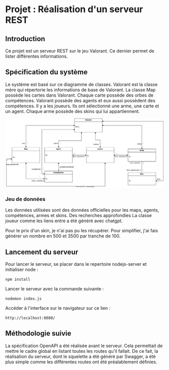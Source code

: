 # Projet : Réalisation d'un serveur REST

## Introduction
Ce projet est un serveur REST sur le jeu Valorant. Ce dernier permet de lister différentes informations.

## Spécification du système
Le système est basé sur ce diagramme de classes. Valorant est la classe mère qui répertorie les informations de base de Valorant.
La classe Map possède les cartes dans Valorant. Chaque carte possède des orbes de compétences. 
Valorant possède des agents et eux aussi possèdent des compétences. 
Il y a les joueurs. Ils ont sélectionné une arme, une carte et un agent.
Chaque arme possède des skins qui lui appartiennent.

![Modele de donnees](img/ModèleDeDonnées.drawio.svg)

### Jeu de données
Les données utilisées sont des données officielles pour les maps, agents, compétences, armes et skins. Des recherches approfondies
La classe joueur comme les liens entre a été généré avec chatgpt.



Pour le prix d'un skin, je n'ai pas pu les récupérer. Pour simplifier, j'ai fais générer un nombre en 500 et 3500 par tranche de 100.

## Lancement du serveur
Pour lancer le serveur, se placer dans le repertoire nodejs-server et initialiser node :

```
npm install
```

Lancer le serveur avec la commande suivante : 
```
nodemon index.js
```

Accéder à l'interface sur le navigateur sur ce lien : 

```
http://localhost:8080/
```

## Méthodologie suivie
La spécification OpenAPI a été réalisée avant le serveur. 
Cela permettait de mettre le cadre global en listant toutes les routes qu'il fallait.
De ce fait, la réalisation du serveur, dont le squelette a été généré par Swagger, a été plus simple comme les différentes routes ont été préalablement définies.

